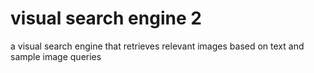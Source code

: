 # visual search engine 2
 a visual search engine that retrieves relevant images based on text and sample image queries
